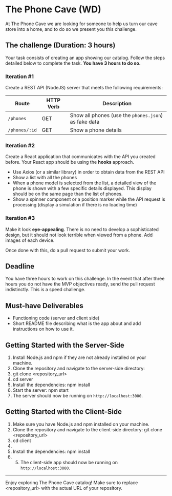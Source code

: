 # The Phone Cave (WD)

  At The Phone Cave we are looking for someone to help us turn our cave store into a home, and to do so we present you this challenge.

## The challenge (Duration: 3 hours)

Your task consists of creating an app showing our catalog. Follow the steps detailed below to complete the task. **You have 3 hours to do so.**

### Iteration #1

Create a REST API (NodeJS) server that meets the following requirements:


| Route                 | HTTP Verb | Description    |
| --------------------- | --------- | -------------- |
| `/phones`             | GET       | Show all phones (use the `phones.json`) as fake data |
| `/phones/:id`         | GET       | Show a phone details|


### Iteration #2

Create a React application that communicates with the API you created before. Your React app should be using the **hooks** approach.
- Use Axios (or a similar library) in order to obtain data from the REST API
- Show a list with all the phones
- When a phone model is selected from the list, a detailed view of the phone is shown with a few specific details displayed. This display should be on the same page than the list of phones. 
- Show a spinner component or a position marker while the API request is processing (display a simulation if there is no loading time)

### Iteration #3

Make it look **eye-appealing**. There is no need to develop a sophisticated design, but it should not look terrible when viewed from a phone. Add images of each device.

Once done with this, do a pull request to submit your work. 


## Deadline

You have three hours to work on this challenge.
In the event that after three hours you do not have the MVP objectives ready, send the pull request indistinctly. This is a speed challenge.

## Must-have Deliverables

- Functioning code (server and client side)
- Short README file describing what is the app about and add instructions on how to use it.

## Getting Started with the Server-Side

1. Install Node.js and npm if they are not already installed on your machine.
2. Clone the repository and navigate to the server-side directory:
3. git clone <repository_url>
4. cd server
5. Install the dependencies: npm install
6. Start the server: npm start
7. The server should now be running on `http://localhost:3000`.

## Getting Started with the Client-Side
1. Make sure you have Node.js and npm installed on your machine.
2. Clone the repository and navigate to the client-side directory: git clone <repository_url>
3. cd client
4. 
3. Install the dependencies: npm install
4. 5. The client-side app should now be running on `http://localhost:3000`.

---

Enjoy exploring The Phone Cave catalog!
Make sure to replace <repository_url> with the actual URL of your repository.






 
